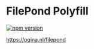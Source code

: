 # FilePond Polyfill

[![npm version](https://badge.fury.io/js/filepond-polyfill.svg)](https://badge.fury.io/js/filepond)

https://pqina.nl/filepond